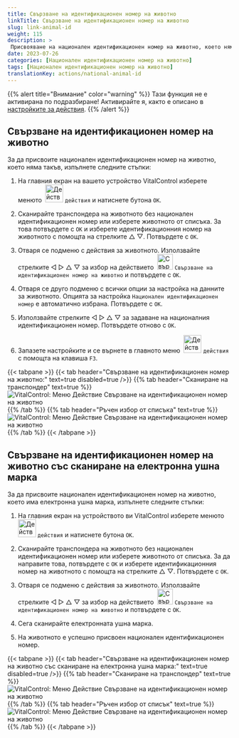 ```yaml
---
title: Свързване на идентификационен номер на животно
linkTitle: Свързване на идентификационен номер на животно
slug: link-animal-id
weight: 115
description: >
 Присвояване на национален идентификационен номер на животно, което няма национален идентификационен номер
date: 2023-07-26
categories: [Национален идентификационен номер на животно]
tags: [Национален идентификационен номер на животно]
translationKey: actions/national-animal-id
---
```

{{% alert title="Внимание" color="warning" %}}
Тази функция не е активирана по подразбиране! Активирайте я, както е описано в [настройките за действия](../setting/).
{{% /alert %}}

## Свързване на идентификационен номер на животно

За да присвоите национален идентификационен номер на животно, което няма такъв, изпълнете следните стъпки:

1. На главния екран на вашето устройство VitalControl изберете менюто &nbsp;<img src="/icons/actions.svg" width="40" align="bottom" alt="Действия" /> `действия` и натиснете бутона `OK`.

2. Сканирайте транспондера на животното без национален идентификационен номер или изберете животното от списъка. За това потвърдете с `OK` и изберете идентификационния номер на животното с помощта на стрелките △ ▽. Потвърдете с `OK`.

3. Отваря се подменю с действия за животното. Използвайте стрелките ◁ ▷ △ ▽ за избор на действието &nbsp;<img src="/icons/actions/link-nais-id.svg" width="35" align="bottom" alt="Свързване на идентификационен номер на животно" /> `Свързване на идентификационен номер на животно` и потвърдете с `OK`.

4. Отваря се друго подменю с всички опции за настройка на данните за животното. Опцията за настройка `Национален идентификационен номер` е автоматично избрана. Потвърдете с `OK`.

5. Използвайте стрелките ◁ ▷ △ ▽ за задаване на националния идентификационен номер. Потвърдете отново с `OK`.

6. Запазете настройките и се върнете в главното меню &nbsp;<img src="/icons/actions.svg" width="40" align="bottom" alt="Действия" /> `действия` с помощта на клавиша `F3`.

{{< tabpane >}}
{{< tab header="Свързване на идентификационен номер на животно:" text=true disabled=true />}}
{{% tab header="Сканиране на транспондер" text=true %}}
![VitalControl: Меню Действие Свързване на идентификационен номер на животно](../images/linkanimalid-scan.png "Свързване на идентификационен номер на животно")
{{% /tab %}}
{{% tab header="Ръчен избор от списъка" text=true %}}
![VitalControl: Меню Действие Свързване на идентификационен номер на животно](../images/linkanimalid.png "Свързване на идентификационен номер на животно")
{{% /tab %}}
{{< /tabpane >}}

## Свързване на идентификационен номер на животно със сканиране на електронна ушна марка

За да присвоите национален идентификационен номер на животно, което има електронна ушна марка, изпълнете следните стъпки:

1. На главния екран на устройството ви VitalControl изберете менюто &nbsp;<img src="/icons/actions.svg" width="40" align="bottom" alt="Действия" /> `действия` и натиснете бутона `OK`.

2. Сканирайте транспондера на животното без национален идентификационен номер или изберете животното от списъка. За да направите това, потвърдете с `OK` и изберете идентификационния номер на животното с помощта на стрелките △ ▽. Потвърдете с `OK`.

3. Отваря се подменю с действия за животното. Използвайте стрелките ◁ ▷ △ ▽ за избор на действието &nbsp;<img src="/icons/actions/scan-nais-id.svg" width="35" align="bottom" alt="Свързване на идентификационен номер на животно" />  `Свързване на идентификационен номер на животно` и потвърдете с `OK`.

4. Сега сканирайте електронната ушна марка.

5. На животното е успешно присвоен национален идентификационен номер.

{{< tabpane >}}
{{< tab header="Свързване на идентификационен номер на животно със сканиране на електронна ушна марка:" text=true disabled=true />}}
{{% tab header="Сканиране на транспондер" text=true %}}
![VitalControl: Меню Действие Свързване на идентификационен номер на животно](../images/linkanimalidscan-scan.png "Свързване на идентификационен номер на животно")
{{% /tab %}}
{{% tab header="Ръчен избор от списък" text=true %}}
![VitalControl: Меню Действие Свързване на идентификационен номер на животно](../images/linkanimalidscan.png "Свързване на идентификационен номер на животно")
{{% /tab %}}
{{< /tabpane >}}
